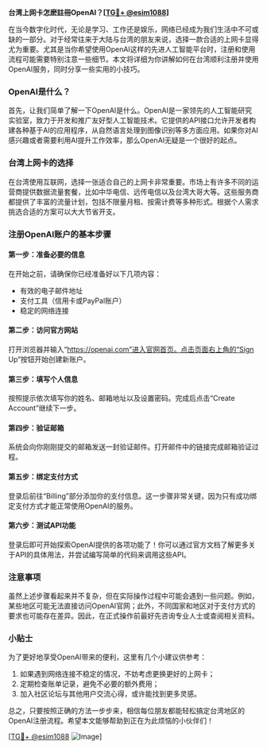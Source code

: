 **台湾上网卡怎麽註冊OpenAI？[[TG💪+ @esim1088](https://t.me/s/esim1088)]**

在当今数字化时代，无论是学习、工作还是娱乐，网络已经成为我们生活中不可或缺的一部分。对于经常往来于大陆与台湾的朋友来说，选择一款合适的上网卡显得尤为重要。尤其是当你希望使用OpenAI这样的先进人工智能平台时，注册和使用流程可能需要特别注意一些细节。本文将详细为你讲解如何在台湾顺利注册并使用OpenAI服务，同时分享一些实用的小技巧。

### OpenAI是什么？

首先，让我们简单了解一下OpenAI是什么。OpenAI是一家领先的人工智能研究实验室，致力于开发和推广友好型人工智能技术。它提供的API接口允许开发者构建各种基于AI的应用程序，从自然语言处理到图像识别等多方面应用。如果你对AI感兴趣或者需要利用AI提升工作效率，那么OpenAI无疑是一个很好的起点。

### 台湾上网卡的选择

在台湾使用互联网，选择一张适合自己的上网卡非常重要。市场上有许多不同的运营商提供数据流量套餐，比如中华电信、远传电信以及台湾大哥大等。这些服务商都提供了丰富的流量计划，包括不限量月租、按需计费等多种形式。根据个人需求挑选合适的方案可以大大节省开支。

### 注册OpenAI账户的基本步骤

#### 第一步：准备必要的信息
在开始之前，请确保你已经准备好以下几项内容：
- 有效的电子邮件地址
- 支付工具（信用卡或PayPal账户）
- 稳定的网络连接

#### 第二步：访问官方网站
打开浏览器并输入“https://openai.com”进入官网首页。点击页面右上角的“Sign Up”按钮开始创建新账户。

#### 第三步：填写个人信息
按照提示依次填写你的姓名、邮箱地址以及设置密码。完成后点击“Create Account”继续下一步。

#### 第四步：验证邮箱
系统会向你刚刚提交的邮箱发送一封验证邮件。打开邮件中的链接完成邮箱验证过程。

#### 第五步：绑定支付方式
登录后前往“Billing”部分添加你的支付信息。这一步骤非常关键，因为只有成功绑定支付方式才能正常使用OpenAI的服务。

#### 第六步：测试API功能
登录后即可开始探索OpenAI提供的各项功能了！你可以通过官方文档了解更多关于API的具体用法，并尝试编写简单的代码来调用这些API。

### 注意事项

虽然上述步骤看起来并不复杂，但在实际操作过程中可能会遇到一些问题。例如，某些地区可能无法直接访问OpenAI官网；此外，不同国家和地区对于支付方式的要求也可能存在差异。因此，在正式操作前最好先咨询专业人士或查阅相关资料。

### 小贴士

为了更好地享受OpenAI带来的便利，这里有几个小建议供参考：
1. 如果遇到网络连接不稳定的情况，不妨考虑更换更好的上网卡；
2. 定期检查账单记录，避免不必要的额外费用；
3. 加入社区论坛与其他用户交流心得，或许能找到更多灵感。

总之，只要按照正确的方法一步步来，相信每位朋友都能轻松搞定台湾地区的OpenAI注册流程。希望本文能够帮助到正在为此烦恼的小伙伴们！

[[TG💪+ @esim1088](https://t.me/s/esim1088) ![Image](https://i.postimg.cc/4NQfJmqS/Snipaste-2025-05-13-00-14-12.png)]